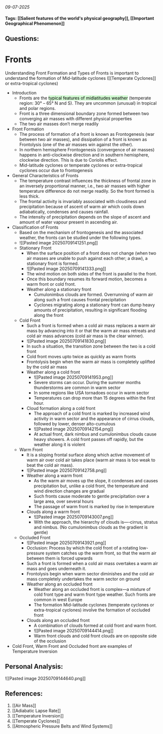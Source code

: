 *09-07-2025*
#### Tags: [[Salient features of the world's physical geography]], [[Important Geographical Phenomenon]]


## Questions:



# Fronts

Understanding Front Formation and Types of Fronts is important to understand the formation of Mid-latitude cyclones ([[Temperate Cyclones]] or extra-tropical cyclones)

- Introduction
	- Fronts are the <mark style="background: #BBFABBA6;">typical features of midlatitudes weather</mark> (temperate region: 30° – 65° N and S). They are uncommon (unusual) in tropical and polar regions.
	- Front is a three dimensional boundary zone formed between two converging air masses with different physical properties 
	- The two air masses don’t merge readily
- Front Formation
	- The process of formation of a front is known as Frontogenesis (war between two air masses), and dissipation of a front is known as Frontolysis (one of the air masses win against the other).
	- In northern hemisphere Frontogenesis (convergence of air masses) happens in anti-clockwise direction and in southern hemisphere, clockwise direction. This is due to Coriolis effect.
	- Mid-latitude cyclones or temperate cyclones or extra-tropical cyclones occur due to frontogenesis
- General Characteristics of Fronts
	- The temperature contrast influences the thickness of frontal zone in an inversely proportional manner, i.e., two air masses with higher temperature difference do not merge readily. So the front formed is less thick.
	- The frontal activity is invariably associated with cloudiness and precipitation because of ascent of warm air which cools down adiabatically, condenses and causes rainfall.
	- The intensity of precipitation depends on the slope of ascent and amount of water vapour present in ascending air.
- Classification of Fronts
	- Based on the mechanism of frontogenesis and the associated weather, the fronts can be studied under the following types.
	- ![[Pasted image 20250709141251.png]]
	- Stationary Front
		- When the surface position of a front does not change (when two air masses are unable to push against each other; a draw), a stationary front is formed.
		- ![[Pasted image 20250709141333.png]]
		- The wind motion on both sides of the front is parallel to the front.
		- Once this boundary resumes its forward motion, becomes a warm front or cold front.
		- Weather along a stationary front
			- Cumulonimbus clouds are formed. Overrunning of warm air along such a front causes frontal precipitation
			- Cyclones migrating along a stationary front can dump heavy amounts of precipitation, resulting in significant flooding along the front
	- Cold Front
		- Such a front is formed when a cold air mass replaces a warm air mass by advancing into it or that the warm air mass retreats and cold air mass advances (cold air mass is the clear winner).
		- ![[Pasted image 20250709141830.png]]
		- In such a situation, the transition zone between the two is a cold front
		- Cold front moves upto twice as quickly as warm fronts
		- Frontolysis begin when the warm air mass is completely uplifted by the cold air mass
		- Weather along a cold front
			- ![[Pasted image 20250709141953.png]]
			- Severe storms can occur. During the summer months thunderstorms are common in warm sector
			- In some regions like USA tornadoes occur in warm sector
			- Temperatures can drop more than 15 degrees within the first hour.
		- Cloud formation along a cold front
			- The approach of a cold front is marked by increased wind activity in warm sector and the appearance of cirrus clouds, followed by lower, denser alto-cumulous
			- ![[Pasted image 20250709142154.png]]
			- At actual front, dark nimbus and cumulonimbus clouds cause heavy showers. A cold front passes off rapidly, but the weather along it is violent
	- Warm Front
		- It is a sloping frontal surface along which active movement of warm air over cold air takes place (warm air mass is too weak to beat the cold air mass).
		- ![[Pasted image 20250709142758.png]]
		- Weather along a warm front
			- As the warm air moves up the slope, it condenses and causes precipitation but, unlike a cold front, the temperature and wind direction changes are gradual
			- Such fronts cause moderate to gentle precipitation over a large area, over several hours
			- The passage of warm front is marked by rise in temperature
		- Clouds along a warm front
			- ![[Pasted image 20250709143007.png]]
			- With the approach, the hierarchy of clouds is—-cirrus, stratus and nimbus. (No cumulonimbus clouds as the gradient is gentle)
	- Occluded Front
		- ![[Pasted image 20250709143921.png]]
		- Occlusion: Process by which the cold front of a rotating low-pressure system catches up the warm front, so that the warm air between them is forced upwards
		- Such a front is formed when a cold air mass overtakes a warm air mass and goes underneath it.
		- Frontolysis begin when warm sector diminishes and the cold air mass completely undertakes the warm sector on ground
		- Weather along an occluded front
			- Weather along an occluded front is complex—a mixture of cold front type and warm front type weather. Such fronts are common in west Europe
			- The formation Mid-latitude cyclones (temperate cyclones or extra-tropical cyclones) involve the formation of occluded front
		- Clouds along an occluded front
			- A combination of clouds formed at cold front and warm front.
			- ![[Pasted image 20250709144414.png]]
			- Warm front clouds and cold front clouds are on opposite side of the occlusion
- Cold Front, Warm Front and Occluded front are examples of Temperature Inversion



## Personal Analysis:

![[Pasted image 20250709144640.png]]


## References:
1. [[Air Mass]]
2. [[Adiabatic Lapse Rate]]
3. [[Temperature Inversion]]
4. [[Temperate Cyclones]]
5. [[Atmospheric Pressure Belts and Wind Systems]]
